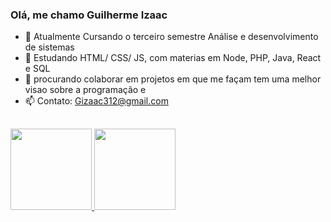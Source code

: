 ### Olá, me chamo Guilherme Izaac

- 🔭 Atualmente Cursando o terceiro semestre Análise e desenvolvimento de sistemas
- 🌱 Estudando HTML/ CSS/ JS, com materias em Node, PHP, Java, React e SQL
- 👯 procurando colaborar em projetos em que me façam tem uma melhor visao sobre a programação e 
- 📫 Contato: Gizaac312@gmail.com

##
<div align="left">
  <a href="https://github.com/guizaac">
  <img height="130em" src="https://github-readme-stats.vercel.app/api?username=guizaac&show_icons=true&theme=gotham&include_all_commits=true&count_private=true"/>
  <img height="130em" src="https://github-readme-stats.vercel.app/api/top-langs/?username=guizaac&layout=compact&langs_count=7&theme=gotham"/>
</div>
  
  ##
